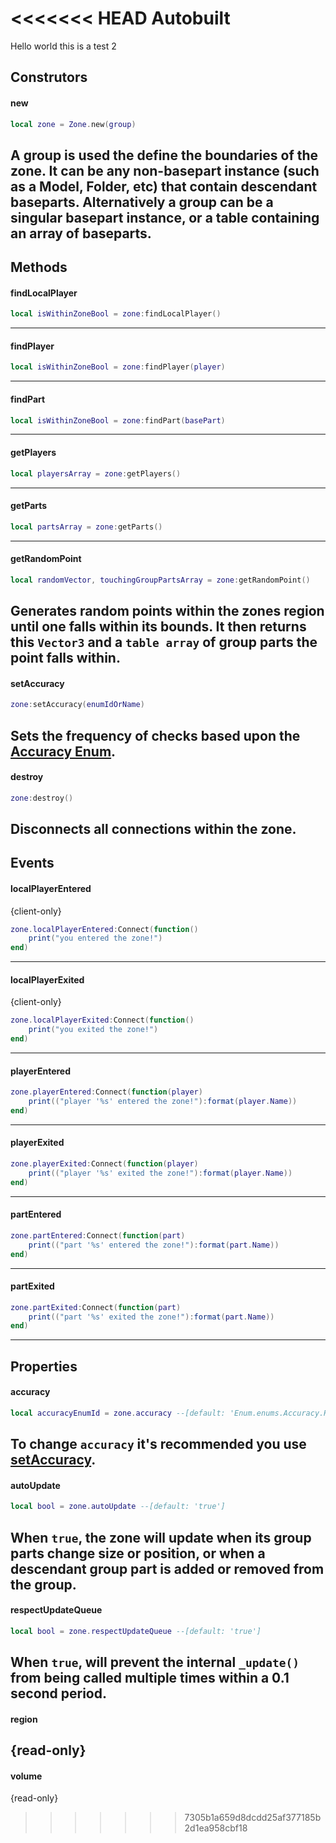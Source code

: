 <<<<<<< HEAD
Autobuilt
=======
[Accuracy Enum]: https://github.com/1ForeverHD/ZonePlus/blob/main/src/Zone/Enum/Accuracy.lua
[setAccuracy]: https://1foreverhd.github.io/ZonePlus/zone/#setaccuracy

Hello world this is a test 2

## Construtors
#### new
```lua
local zone = Zone.new(group)
```
A group is used the define the boundaries of the zone. It can be any non-basepart instance (such as a Model, Folder, etc) that contain descendant baseparts. Alternatively a group can be a singular basepart instance, or a table containing an array of baseparts. 
----
## Methods
#### findLocalPlayer
```lua
local isWithinZoneBool = zone:findLocalPlayer()
```
----
#### findPlayer
```lua
local isWithinZoneBool = zone:findPlayer(player)
```
----
#### findPart
```lua
local isWithinZoneBool = zone:findPart(basePart)
```
----
#### getPlayers
```lua
local playersArray = zone:getPlayers()
```
----
#### getParts
```lua
local partsArray = zone:getParts()
```
----
#### getRandomPoint
```lua
local randomVector, touchingGroupPartsArray = zone:getRandomPoint()
```
Generates random points within the zones region until one falls within its bounds. It then returns this ``Vector3`` and a ``table array`` of group parts the point falls within.
----
#### setAccuracy
```lua
zone:setAccuracy(enumIdOrName)
```
Sets the frequency of checks based upon the [Accuracy Enum].
----
#### destroy
```lua
zone:destroy()
```
Disconnects all connections within the zone.
----
## Events
#### localPlayerEntered 
{client-only}
```lua
zone.localPlayerEntered:Connect(function()
    print("you entered the zone!")
end)
```
----
#### localPlayerExited
{client-only}
```lua
zone.localPlayerExited:Connect(function()
    print("you exited the zone!")
end)
```
----
#### playerEntered
```lua
zone.playerEntered:Connect(function(player)
    print(("player '%s' entered the zone!"):format(player.Name))
end)
```
----
#### playerExited
```lua
zone.playerExited:Connect(function(player)
    print(("player '%s' exited the zone!"):format(player.Name))
end)
```
----
#### partEntered
```lua
zone.partEntered:Connect(function(part)
    print(("part '%s' entered the zone!"):format(part.Name))
end)
```
----
#### partExited
```lua
zone.partExited:Connect(function(part)
    print(("part '%s' exited the zone!"):format(part.Name))
end)
```
----
## Properties
#### accuracy
```lua
local accuracyEnumId = zone.accuracy --[default: 'Enum.enums.Accuracy.High']
```
To change ``accuracy`` it's recommended you use [setAccuracy].
----
#### autoUpdate
```lua
local bool = zone.autoUpdate --[default: 'true']
```
When ``true``, the zone will update when its group parts change size or position, or when a descendant group part is added or removed from the group.
----
#### respectUpdateQueue
```lua
local bool = zone.respectUpdateQueue --[default: 'true']
```
When ``true``, will prevent the internal ``_update()`` from being called multiple times within a 0.1 second period.
----
#### region
{read-only}
----
#### volume
{read-only}
>>>>>>> 7305b1a659d8dcdd25af377185b2d1ea958cbf18
